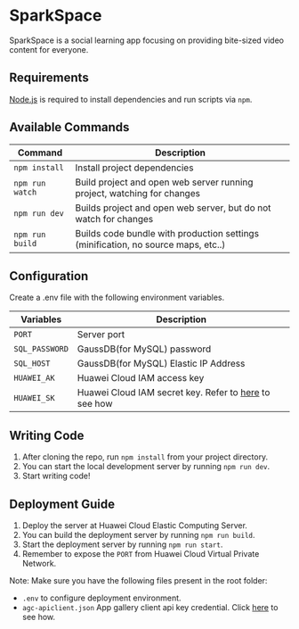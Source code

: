 # SparkSpace

SparkSpace is a social learning app focusing on providing bite-sized video content for everyone.

## Requirements

[Node.js](https://nodejs.org) is required to install dependencies and run scripts via `npm`.

## Available Commands

| Command         | Description                                                                       |
| --------------- | --------------------------------------------------------------------------------- |
| `npm install`   | Install project dependencies                                                      |
| `npm run watch` | Build project and open web server running project, watching for changes           |
| `npm run dev`   | Builds project and open web server, but do not watch for changes                  |
| `npm run build` | Builds code bundle with production settings (minification, no source maps, etc..) |

## Configuration

Create a .env file with the following environment variables.

| Variables      | Description                                                                                                                        |
| -------------- | ---------------------------------------------------------------------------------------------------------------------------------- |
| `PORT`         | Server port                                                                                                                        |
| `SQL_PASSWORD` | GaussDB(for MySQL) password                                                                                                        |
| `SQL_HOST`     | GaussDB(for MySQL) Elastic IP Address                                                                                              |
| `HUAWEI_AK`    | Huawei Cloud IAM access key                                                                                                        |
| `HUAWEI_SK`    | Huawei Cloud IAM secret key. Refer to [here](https://support.huaweicloud.com/intl/en-us/clientogw-obs/obs_03_0405.html) to see how |

## Writing Code

1. After cloning the repo, run `npm install` from your project directory.
2. You can start the local development server by running `npm run dev`.
3. Start writing code!

## Deployment Guide

1. Deploy the server at Huawei Cloud Elastic Computing Server.
2. You can build the deployment server by running `npm run build`.
3. Start the deployment server by running `npm run start`.
4. Remember to expose the `PORT` from Huawei Cloud Virtual Private Network.

Note: Make sure you have the following files present in the root folder:

- `.env` to configure deployment environment.
- `agc-apiclient.json` App gallery client api key credential. Click [here](https://developer.huawei.com/consumer/en/doc/development/AppGallery-connect-Guides/agc-get-started-server-0000001058092593#section1778162811430) to see how.